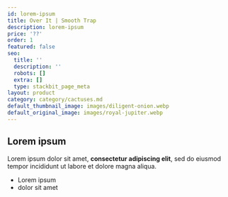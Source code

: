 ```yaml
---
id: lorem-ipsum
title: Over It | Smooth Trap
description: lorem-ipsum
price: '??'
order: 1
featured: false
seo:
  title: ''
  description: ''
  robots: []
  extra: []
  type: stackbit_page_meta
layout: product
category: category/cactuses.md
default_thumbnail_image: images/diligent-onion.webp
default_original_image: images/royal-jupiter.webp
---
```

## Lorem ipsum

Lorem ipsum dolor sit amet, **consectetur adipiscing elit**, sed do eiusmod tempor incididunt ut labore et dolore magna aliqua.

- Lorem ipsum
- dolor sit amet